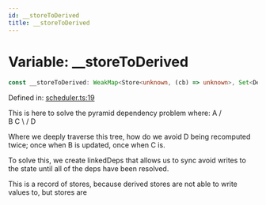 ```yaml
---
id: __storeToDerived
title: __storeToDerived
---
```


# Variable: \_\_storeToDerived

```ts
const __storeToDerived: WeakMap<Store<unknown, (cb) => unknown>, Set<Derived<unknown>>>;
```

Defined in: [scheduler.ts:19](https://github.com/TanStack/store/blob/main/packages/store/src/scheduler.ts#L19)

This is here to solve the pyramid dependency problem where:
      A
     / \
    B   C
     \ /
      D

Where we deeply traverse this tree, how do we avoid D being recomputed twice; once when B is updated, once when C is.

To solve this, we create linkedDeps that allows us to sync avoid writes to the state until all of the deps have been
resolved.

This is a record of stores, because derived stores are not able to write values to, but stores are
